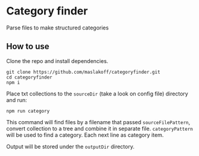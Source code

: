 # Category finder

Parse files to make structured categories

## How to use 
Clone the repo and install dependencies.

```
git clone https://github.com/maslakoff/categoryfinder.git
cd categoryfinder
npm i
```

Place txt collections to the `sourceDir` (take a look on config file) directory and run:
```
npm run category
```

This command will find files by a filename that passed `sourceFilePattern`, 
convert collection to a tree and combine it in separate file.
`categoryPattern` will be used to find a category. Each next line as category item.

Output will be stored under the `outputDir` directory.
